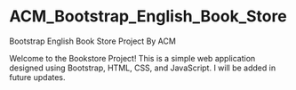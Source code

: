 # ACM_Bootstrap_English_Book_Store
Bootstrap English Book Store Project By ACM

Welcome to the Bookstore Project! This is a simple web application designed using Bootstrap, HTML, CSS, and JavaScript. 
I will be added in future updates.
